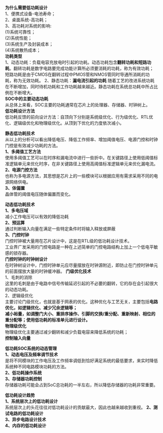**为什么需要低功耗设计**      
1、便携式设备-电池寿命；       
2、桌面系统-高功耗；        
3、高功耗对系统的影响:        
(1)系统可靠性；   
(2)系统性能；    
(3)系统生产及封装成本；      
(4)系统散热成本；    
**功耗类型**    
1、动态功耗：负载电容充放电时引起的功耗。动态功耗包含**翻转功耗和短路功耗**。翻转功耗是数字电路要完成功能计算所必须要消耗的功耗，称为有效功耗；    
短路功耗是由于CMOS在翻转过程中PMOS管和NMOS管同时导通所消耗的功耗，称为无效功耗。
2、静态功耗：**漏电流引起的功耗** 随着工艺的改进系统功耗在不断增加，同时待机功耗和工作功耗越来越近。静态功耗在系统总功耗中所占比例在不断增大。    
**SOC中的主要动态功耗**   
从总体上来看，SOC主要的功耗通常在芯片上的处理器、存储器、时钟树上。   
**低功耗设计方法**   
低功耗反馈的前向设计方法：自顶向下分别是系统级优化、行为级优化、RTL优化、逻辑级优化和物理级优化。从顶到下优化的力度依次减小。    

**静态低功耗技术**   
从以上的分析可以看出降低电压、降低工作频率、增加阈值电压、电源门控和时钟门控是有效减少功耗的方法。   
**1、多阈值工艺方法**   
使用多阈值工艺可以在时序和漏电流中进行一些折中。在关键路径上使用低阈值标准逻辑单元来优化时序，在非关键路径上使用高阈值标准逻辑单元来优化漏电流。
**2、电源门控方法**    
也称为多电源方法，其思想是芯片上的一些模块可以根据应用有需求采用不同的电源网络供电。    
**3、体偏置**   
晶体管的阈值电压随体偏置而变化。

**动态低功耗技术**   
**1、多电压域**    
减小工作电压可以有效的降低功耗   
**2、预运算**   
通过判断输入向量在满足一些特定条件时将输入释放或屏蔽    
**3、门控时钟**    
门控时钟被大量用在芯片设计中，这是在RTL级的低功耗设计技术。   
工业界广发采用的门控电路是一种在上述简单的门控电路结构上加上一个低电平敏感的锁存器。    
**门控时钟的时钟树设计**    
在时钟树设计中，门控时钟单元应尽量摆放在时钟源附近，即防止在门控时钟单元的前面摆放大量的时钟缓冲器。
**门级优化技术**    
1、毛刺的消除   
这里的毛刺是由于电路中信号传输延迟引起的不必要的翻转，它的存在会引起很大的动态功耗。    
2、逻辑级优化   
主要讨论门级优化，也就是基于网表的优化。这种优化与工艺无关，主要包括**电路优化，如逻辑优化、减少冗余逻辑等；**      
**减小裕量，如调整门大小、重排序操作、引脚的交换/重分配、重新映射、相位的重分配等；使用低功耗的标准单元进行设计。**    
**物理级优化**   
物理级优化主要通过减少翻转和减少负载电容来降低系统的功耗；   
**控制输入向量**    

**低功耗SOC系统的动态管理**   
**1、动态电压及频率调节技术**   
是将不同模块的工作电压及工作频率调低到恰好满足系统的最低要求，来实时降低系统种不同电路模块功耗的方法。     
**2、低功耗操作系统**       
**3、存储器功耗控制**       
存储器功耗可能会占到SoC总功耗的一半左右，所以降低存储器的功耗非常重要。

**低功耗设计趋势**     
**1、系统层次上的低功耗设计**       
系统层次上的头花往往对低功耗设计的贡献最大，因此也越来越收到重视。
**2、测试电路的低功耗设计**        
**3、异步电路设计技术**      
**4、内存的低功耗设计**
    
